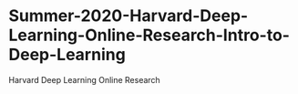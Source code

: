 # Summer-2020-Harvard-Deep-Learning-Online-Research-Intro-to-Deep-Learning
Harvard Deep Learning Online Research
